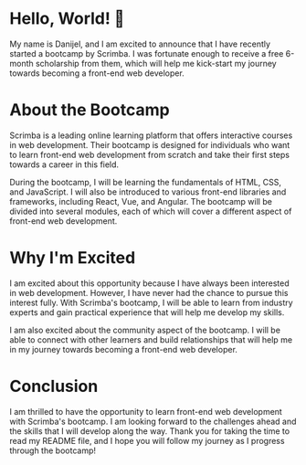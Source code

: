 # Hello, World! 👋

<p>My name is Danijel, and I am excited to announce that I have recently started a bootcamp by Scrimba. I was fortunate enough to receive a free 6-month scholarship from them, which will help me kick-start my journey towards becoming a front-end web developer.</p>

# About the Bootcamp

<p>Scrimba is a leading online learning platform that offers interactive courses in web development. Their bootcamp is designed for individuals who want to learn front-end web development from scratch and take their first steps towards a career in this field.</p>

<p>During the bootcamp, I will be learning the fundamentals of HTML, CSS, and JavaScript. I will also be introduced to various front-end libraries and frameworks, including React, Vue, and Angular. The bootcamp will be divided into several modules, each of which will cover a different aspect of front-end web development.</p>

# Why I'm Excited

<p>I am excited about this opportunity because I have always been interested in web development. However, I have never had the chance to pursue this interest fully. With Scrimba's bootcamp, I will be able to learn from industry experts and gain practical experience that will help me develop my skills.</p>

<p>I am also excited about the community aspect of the bootcamp. I will be able to connect with other learners and build relationships that will help me in my journey towards becoming a front-end web developer.</p>

# Conclusion

<p>I am thrilled to have the opportunity to learn front-end web development with Scrimba's bootcamp. I am looking forward to the challenges ahead and the skills that I will develop along the way. Thank you for taking the time to read my README file, and I hope you will follow my journey as I progress through the bootcamp!</p>

